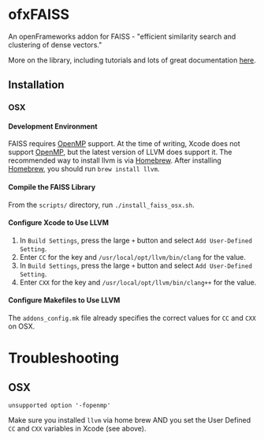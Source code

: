 # ofxFAISS
An openFrameworks addon for FAISS - "efficient similarity search and clustering of dense vectors."

More on the library, including tutorials and lots of great documentation [here](https://github.com/facebookresearch/faiss).

## Installation
### OSX

#### Development Environment
FAISS requires [OpenMP](http://www.openmp.org/) support. At the time of writing, Xcode does not support [OpenMP](http://www.openmp.org/), but the latest version of LLVM does support it. The recommended way to install llvm is via [Homebrew](https://brew.sh/). After installing [Homebrew](https://brew.sh/), you should run `brew install llvm`.

#### Compile the FAISS Library
From the `scripts/` directory, run `./install_faiss_osx.sh`.

#### Configure Xcode to Use LLVM
1. In `Build Settings`, press the large `+` button and select `Add User-Defined Setting`.
2. Enter `CC` for the key and `/usr/local/opt/llvm/bin/clang` for the value.
3. In `Build Settings`, press the large `+` button and select `Add User-Defined Setting`.
4. Enter `CXX` for the key and `/usr/local/opt/llvm/bin/clang++` for the value.

#### Configure Makefiles to Use LLVM
The `addons_config.mk` file already specifies the correct values for `CC` and `CXX` on OSX.

# Troubleshooting

## OSX
```
unsupported option '-fopenmp'
```
Make sure you installed `llvm` via home brew AND you set the User Defined `CC` and `CXX` variables in Xcode (see above).